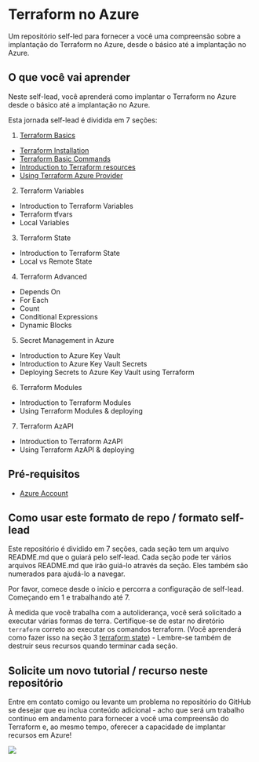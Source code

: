 # Terraform no Azure
Um repositório self-led para fornecer a você uma compreensão sobre a implantação do Terraform no Azure, desde o básico até a implantação no Azure.

## O que você vai aprender

Neste self-lead, você aprenderá como implantar o Terraform no Azure desde o básico até a implantação no Azure.

Esta jornada self-lead é dividida em 7 seções:

1. [Terraform Basics](https://github.com/thiago88sp/terraform-treinamento/tree/master/1-terraform-basics)
- [Terraform Installation](https://github.com/thiago88sp/terraform-treinamento/tree/master/1-terraform-basics/1-terraform-installation)
- [Terraform Basic Commands](https://github.com/thiago88sp/terraform-treinamento/tree/master/1-terraform-basics/2-terraform-commands)
- [Introduction to Terraform resources](https://github.com/thiago88sp/terraform-treinamento/tree/master/1-terraform-basics/3-terraform-resources)
- [Using Terraform Azure Provider](https://github.com/thiago88sp/terraform-treinamento/tree/master/1-terraform-basics/4-terraform-azure-provider)

2. Terraform Variables
- Introduction to Terraform Variables
- Terraform tfvars
- Local Variables

3. Terraform State
- Introduction to Terraform State
- Local vs Remote State

4. Terraform Advanced
- Depends On
- For Each
- Count
- Conditional Expressions
- Dynamic Blocks

5. Secret Management in Azure
- Introduction to Azure Key Vault
- Introduction to Azure Key Vault Secrets
- Deploying Secrets to Azure Key Vault using Terraform

6. Terraform Modules
- Introduction to Terraform Modules
- Using Terraform Modules & deploying

7. Terraform AzAPI
- Introduction to Terraform AzAPI
- Using Terraform AzAPI & deploying


## Pré-requisitos

- [Azure Account](https://azure.microsoft.com/en-us/free/)

## Como usar este formato de repo / formato self-lead

Este repositório é dividido em 7 seções, cada seção tem um arquivo README.md que o guiará pelo self-lead. Cada seção pode ter vários arquivos README.md que irão guiá-lo através da seção. Eles também são numerados para ajudá-lo a navegar.

Por favor, comece desde o início e percorra a configuração de self-lead. Começando em 1 e trabalhando até 7.

À medida que você trabalha com a autoliderança, você será solicitado a executar várias formas de terra. Certifique-se de estar no diretório `terraform` correto ao executar os comandos terraform. (Você aprenderá como fazer isso na seção 3 [terraform state](https://github.com/thiago88sp/terraform-treinamento/tree/master/3-terraform-state)) - Lembre-se também de destruir seus recursos quando terminar cada seção.

## Solicite um novo tutorial / recurso neste repositório

Entre em contato comigo ou levante um problema no repositório do GitHub se desejar que eu inclua conteúdo adicional - acho que será um trabalho contínuo em andamento para fornecer a você uma compreensão do Terraform e, ao mesmo tempo, oferecer a capacidade de implantar recursos em Azure!


[<img src="https://img.shields.io/badge/linkedin-%230077B5.svg?&style=for-the-badge&logo=linkedin&logoColor=white" />](https://www.linkedin.com/in/thiagosouzapontes/)